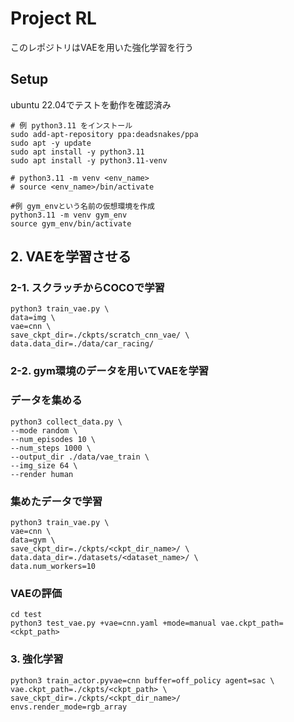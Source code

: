# Project RL
このレポジトリはVAEを用いた強化学習を行う

## Setup
ubuntu 22.04でテストを動作を確認済み

``` shell
# 例 python3.11 をインストール
sudo add-apt-repository ppa:deadsnakes/ppa
sudo apt -y update
sudo apt install -y python3.11
sudo apt install -y python3.11-venv
```

```shell
# python3.11 -m venv <env_name>
# source <env_name>/bin/activate

#例 gym_envという名前の仮想環境を作成
python3.11 -m venv gym_env
source gym_env/bin/activate
```

## 2. VAEを学習させる

### 2-1. スクラッチからCOCOで学習
```shell
python3 train_vae.py \
data=img \
vae=cnn \
save_ckpt_dir=./ckpts/scratch_cnn_vae/ \
data.data_dir=./data/car_racing/ 
```

### 2-2. gym環境のデータを用いてVAEを学習

### データを集める
```shell
python3 collect_data.py \
--mode random \
--num_episodes 10 \
--num_steps 1000 \
--output_dir ./data/vae_train \
--img_size 64 \
--render human
```

### 集めたデータで学習
```shell
python3 train_vae.py \
vae=cnn \
data=gym \
save_ckpt_dir=./ckpts/<ckpt_dir_name>/ \
data.data_dir=./datasets/<dataset_name>/ \
data.num_workers=10 
```

### VAEの評価
```shell
cd test
python3 test_vae.py +vae=cnn.yaml +mode=manual vae.ckpt_path=<ckpt_path>
```

### 3. 強化学習
```shell
python3 train_actor.pyvae=cnn buffer=off_policy agent=sac \
vae.ckpt_path=./ckpts/<ckpt_path> \
save_ckpt_dir=./ckpts/<ckpt_dir_name>/
envs.render_mode=rgb_array
```